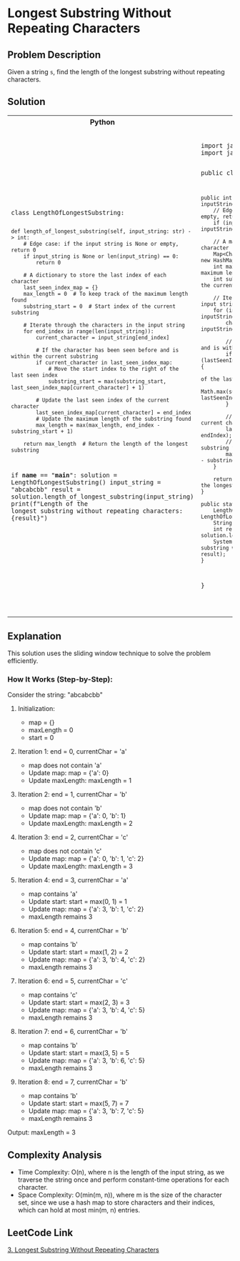 # Longest Substring Without Repeating Characters

## Problem Description

Given a string `s`, find the length of the longest substring without repeating characters.

## Solution
<table>
<tr>
<th>Python</th>
<th>Java</th>
</tr>
<tr>
<td>
<pre><code class="python">
class LengthOfLongestSubstring:

    def length_of_longest_substring(self, input_string: str) -> int:
        # Edge case: if the input string is None or empty, return 0
        if input_string is None or len(input_string) == 0:
            return 0

        # A dictionary to store the last index of each character
        last_seen_index_map = {}
        max_length = 0  # To keep track of the maximum length found
        substring_start = 0  # Start index of the current substring

        # Iterate through the characters in the input string
        for end_index in range(len(input_string)):
            current_character = input_string[end_index]

            # If the character has been seen before and is within the current substring
            if current_character in last_seen_index_map:
                # Move the start index to the right of the last seen index
                substring_start = max(substring_start, last_seen_index_map[current_character] + 1)

            # Update the last seen index of the current character
            last_seen_index_map[current_character] = end_index
            # Update the maximum length of the substring found
            max_length = max(max_length, end_index - substring_start + 1)

        return max_length  # Return the length of the longest substring


if __name__ == "__main__":
solution = LengthOfLongestSubstring()
input_string = "abcabcbb"
result = solution.length_of_longest_substring(input_string)
print(f"Length of the longest substring without repeating characters: {result}")

</code></pre>
</td>
<td>
<pre><code class="java">
import java.util.HashMap;
import java.util.Map;

public class LengthOfLongestSubstring {

    public int lengthOfLongestSubstring(String inputString) {
        // Edge case: if the input string is null or empty, return 0
        if (inputString == null || inputString.length() == 0) return 0;

        // A map to store the last index of each character
        Map<Character, Integer> lastSeenIndexMap = new HashMap<>();
        int maxLength = 0; // To keep track of the maximum length found
        int substringStart = 0; // Start index of the current substring

        // Iterate through the characters in the input string
        for (int endIndex = 0; endIndex < inputString.length(); endIndex++) {
            char currentCharacter = inputString.charAt(endIndex);

            // If the character has been seen before and is within the current substring
            if (lastSeenIndexMap.containsKey(currentCharacter)) {
                // Move the start index to the right of the last seen index
                substringStart = Math.max(substringStart, lastSeenIndexMap.get(currentCharacter) + 1);
            }

            // Update the last seen index of the current character
            lastSeenIndexMap.put(currentCharacter, endIndex);
            // Update the maximum length of the substring found
            maxLength = Math.max(maxLength, endIndex - substringStart + 1);
        }

        return maxLength; // Return the length of the longest substring
    }

    public static void main(String[] args) {
        LengthOfLongestSubstring solution = new LengthOfLongestSubstring();
        String input = "abcabcbb";
        int result = solution.lengthOfLongestSubstring(input);
        System.out.println("Length of the longest substring without repeating characters: " + result);
    }
}

</code></pre>
</td>
</tr>
</table>

## Explanation

This solution uses the sliding window technique to solve the problem efficiently.

### How It Works (Step-by-Step):

Consider the string: "abcabcbb"

1. Initialization:
   - map = {}
   - maxLength = 0
   - start = 0

2. Iteration 1: end = 0, currentChar = 'a'
   - map does not contain 'a'
   - Update map: map = {'a': 0}
   - Update maxLength: maxLength = 1

3. Iteration 2: end = 1, currentChar = 'b'
   - map does not contain 'b'
   - Update map: map = {'a': 0, 'b': 1}
   - Update maxLength: maxLength = 2

4. Iteration 3: end = 2, currentChar = 'c'
   - map does not contain 'c'
   - Update map: map = {'a': 0, 'b': 1, 'c': 2}
   - Update maxLength: maxLength = 3

5. Iteration 4: end = 3, currentChar = 'a'
   - map contains 'a'
   - Update start: start = max(0, 1) = 1
   - Update map: map = {'a': 3, 'b': 1, 'c': 2}
   - maxLength remains 3

6. Iteration 5: end = 4, currentChar = 'b'
   - map contains 'b'
   - Update start: start = max(1, 2) = 2
   - Update map: map = {'a': 3, 'b': 4, 'c': 2}
   - maxLength remains 3

7. Iteration 6: end = 5, currentChar = 'c'
   - map contains 'c'
   - Update start: start = max(2, 3) = 3
   - Update map: map = {'a': 3, 'b': 4, 'c': 5}
   - maxLength remains 3

8. Iteration 7: end = 6, currentChar = 'b'
   - map contains 'b'
   - Update start: start = max(3, 5) = 5
   - Update map: map = {'a': 3, 'b': 6, 'c': 5}
   - maxLength remains 3

9. Iteration 8: end = 7, currentChar = 'b'
   - map contains 'b'
   - Update start: start = max(5, 7) = 7
   - Update map: map = {'a': 3, 'b': 7, 'c': 5}
   - maxLength remains 3

Output: maxLength = 3

## Complexity Analysis

- Time Complexity: O(n), where n is the length of the input string, as we traverse the string once and perform constant-time operations for each character.
- Space Complexity: O(min(m, n)), where m is the size of the character set, since we use a hash map to store characters and their indices, which can hold at most min(m, n) entries.
## LeetCode Link

[3. Longest Substring Without Repeating Characters](https://leetcode.com/problems/longest-substring-without-repeating-characters/)